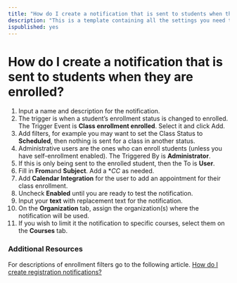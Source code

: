 ```yaml
---
title: "How do I create a notification that is sent to students when they are enrolled?"
description: "This is a template containing all the settings you need to create an automated notification to be sent to students when they are enrolled."
ispublished: yes
---
```


# How do I create a notification that is sent to students when they are enrolled?

1. Input a name and description for the notification.
1. The trigger is when a student’s enrollment status is changed to enrolled. The Trigger Event is **Class enrollment enrolled**. Select it and click Add.
1. Add filters, for example you may want to set the Class Status to **Scheduled**, then nothing is sent for a class in another status.
1. Administrative users are the ones who can enroll students (unless you have self-enrollment enabled). The Triggered By is **Administrator**.
1. If this is only being sent to the enrolled student, then the To is **User**.
1. Fill in **From**and **Subject**. Add a **CC* as needed. 
1. Add **Calendar Integration** for the user to add an appointment for their class enrollment.
1. Uncheck **Enabled** until you are ready to test the notification.
1. Input your **text** with replacement text for the notification.
1. On the **Organization** tab, assign the organization(s) where the notification will be used.
1. If you wish to limit it the notification to specific courses, select them on the **Courses** tab.

### Additional Resources

For descriptions of enrollment filters go to the following article.
[How do I create registration notifications?](/tms/tms-administrators/notifications/registration-notification.md)
